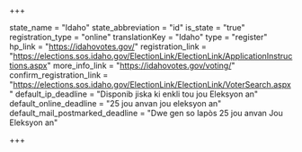 +++

state_name = "Idaho"
state_abbreviation = "id"
is_state = "true"
registration_type = "online"
translationKey = "Idaho"
type = "register"
hp_link = "https://idahovotes.gov/"
registration_link = "https://elections.sos.idaho.gov/ElectionLink/ElectionLink/ApplicationInstructions.aspx"
more_info_link = "https://idahovotes.gov/voting/"
confirm_registration_link = "https://elections.sos.idaho.gov/ElectionLink/ElectionLink/VoterSearch.aspx"
default_ip_deadline = "Disponib jiska ki enkli tou jou Eleksyon an"
default_online_deadline = "25 jou anvan jou eleksyon an"
default_mail_postmarked_deadline = "Dwe gen so lapòs 25 jou anvan Jou Eleksyon an"

+++